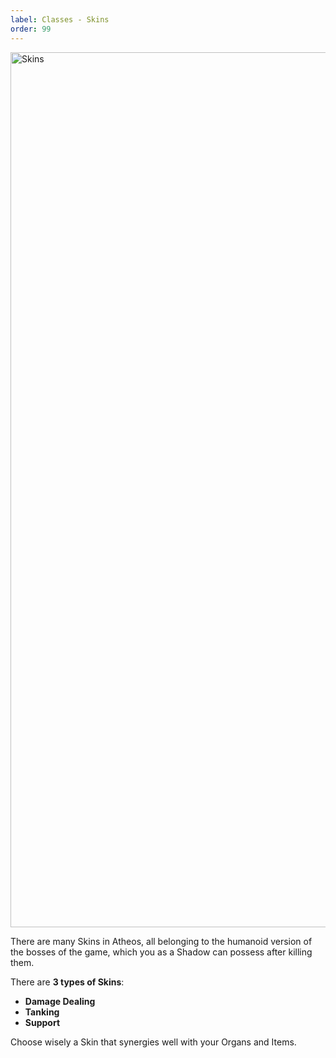 ```yaml
---
label: Classes - Skins
order: 99
---
```


<img width="1400" alt="Skins" src="https://user-images.githubusercontent.com/97962756/171802951-fbd950bb-4b8e-42ff-8d0f-1079e3ba0706.png">  


There are many Skins in Atheos, all belonging to the humanoid version of the bosses of the game, which you as a Shadow can possess after killing them. 

There are **3 types of Skins**: 

* **Damage Dealing**
* **Tanking**
* **Support**

Choose wisely a Skin that synergies well with your Organs and Items.

